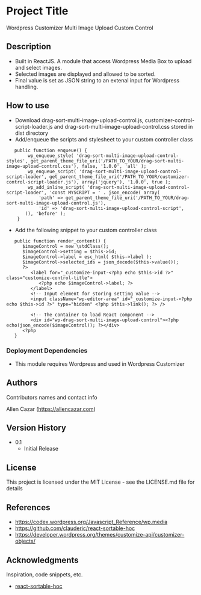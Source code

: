# Project Title

Wordpress Customizer Multi Image Upload Custom Control

## Description

* Built in ReactJS. A module that access Wordpress Media Box to upload and select images.
* Selected images are displayed and allowed to be sorted.
* Final value is set as JSON string to an extenal input for Wordpress handling.

## How to use

* Download drag-sort-multi-image-upload-control.js, customizer-control-script-loader.js and drag-sort-multi-image-upload-control.css stored in dist directory
* Add/enqueue the scripts and stylesheet to your custom controller class
```
   public function enqueue() {
		wp_enqueue_style( 'drag-sort-multi-image-upload-control-styles', get_parent_theme_file_uri('/PATH_TO_YOUR/drag-sort-multi-image-upload-control.css'), false, '1.0.0', 'all' );
		wp_enqueue_script( 'drag-sort-multi-image-upload-control-script-loader', get_parent_theme_file_uri('/PATH_TO_YOUR/customizer-control-script-loader.js'), array('jquery'), '1.0.0', true );
		wp_add_inline_script( 'drag-sort-multi-image-upload-control-script-loader', 'const MYSCRIPT = ' . json_encode( array(
			'path' => get_parent_theme_file_uri('/PATH_TO_YOUR/drag-sort-multi-image-upload-control.js'),
			'id' => 'drag-sort-multi-image-upload-control-script',
	   )), 'before' );
	}
```
* Add the following snippet to your custom controller class
```
   public function render_content() {
      $imageControl = new \stdClass();
      $imageControl->setting = $this->id;
      $imageControl->label = esc_html( $this->label );
      $imageControl->selected_ids = json_decode($this->value());
      ?>
         <label for="_customize-input-<?php echo $this->id ?>" class="customize-control-title">
            <?php echo $imageControl->label; ?>
         </label>
         <!-- Input element for storing setting value -->
         <input className="wp-editor-area" id="_customize-input-<?php echo $this->id ?>" type="hidden" <?php $this->link(); ?> />

         <!-- The container to load React component -->
         <div id="wp-drag-sort-multi-image-upload-control"><?php echo(json_encode($imageControl)); ?></div>
      <?php
   }
```

### Deployment Dependencies

* This module requires Wordpress and used in Wordpress Customizer

## Authors

Contributors names and contact info

Allen Cazar 
(https://allencazar.com)

## Version History

* 0.1
    * Initial Release

## License

This project is licensed under the MIT License - see the LICENSE.md file for details

## References
* https://codex.wordpress.org/Javascript_Reference/wp.media
* https://github.com/clauderic/react-sortable-hoc
* https://developer.wordpress.org/themes/customize-api/customizer-objects/


## Acknowledgments

Inspiration, code snippets, etc.
* [react-sortable-hoc](https://github.com/clauderic/react-sortable-hoc)